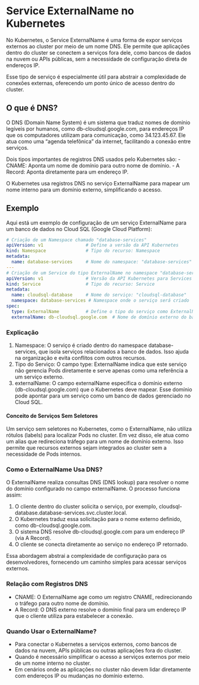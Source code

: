 # Service ExternalName no Kubernetes

No Kubernetes, o Service ExternalName é uma forma de expor serviços externos ao cluster por meio de um nome DNS. Ele permite que aplicações dentro do cluster se conectem a serviços fora dele, como bancos de dados na nuvem ou APIs públicas, sem a necessidade de configuração direta de endereços IP.

Esse tipo de serviço é especialmente útil para abstrair a complexidade de conexões externas, oferecendo um ponto único de acesso dentro do cluster.

## O que é DNS?

O DNS (Domain Name System) é um sistema que traduz nomes de domínio legíveis por humanos, como db-cloudsql.google.com, para endereços IP que os computadores utilizam para comunicação, como 34.123.45.67. Ele atua como uma “agenda telefônica” da internet, facilitando a conexão entre serviços.

Dois tipos importantes de registros DNS usados pelo Kubernetes são:
	-	CNAME: Aponta um nome de domínio para outro nome de domínio.
	-	A Record: Aponta diretamente para um endereço IP.

O Kubernetes usa registros DNS no serviço ExternalName para mapear um nome interno para um domínio externo, simplificando o acesso.

## Exemplo

Aqui está um exemplo de configuração de um serviço ExternalName para um banco de dados no Cloud SQL (Google Cloud Platform):
```yaml
# Criação de um Namespace chamado "database-services"
apiVersion: v1                # Define a versão da API Kubernetes
kind: Namespace               # Tipo do recurso: Namespace
metadata:
  name: database-services     # Nome do namespace: "database-services"
---
# Criação de um Service do tipo ExternalName no namespace "database-services"
apiVersion: v1                # Versão da API Kubernetes para Services
kind: Service                 # Tipo do recurso: Service
metadata:
  name: cloudsql-database     # Nome do serviço: "cloudsql-database"
  namespace: database-services # Namespace onde o serviço será criado
spec:
  type: ExternalName          # Define o tipo do serviço como ExternalName
  externalName: db-cloudsql.google.com  # Nome de domínio externo do banco de dados no Cloud SQL
```

### Explicação
1.	Namespace:
O serviço é criado dentro do namespace database-services, que isola serviços relacionados a banco de dados. Isso ajuda na organização e evita conflitos com outros recursos.
2.	Tipo do Serviço:
O campo type: ExternalName indica que este serviço não gerencia Pods diretamente e serve apenas como uma referência a um serviço externo.
3.	externalName:
O campo externalName especifica o domínio externo (db-cloudsql.google.com) que o Kubernetes deve mapear. Esse domínio pode apontar para um serviço como um banco de dados gerenciado no Cloud SQL.

#### Conceito de Serviços Sem Seletores

Um serviço sem seletores no Kubernetes, como o ExternalName, não utiliza rótulos (labels) para localizar Pods no cluster. Em vez disso, ele atua como um alias que redireciona tráfego para um nome de domínio externo. Isso permite que recursos externos sejam integrados ao cluster sem a necessidade de Pods internos.

### Como o ExternalName Usa DNS?

O ExternalName realiza consultas DNS (DNS lookup) para resolver o nome do domínio configurado no campo externalName. O processo funciona assim:
1.	O cliente dentro do cluster solicita o serviço, por exemplo, cloudsql-database.database-services.svc.cluster.local.
2.	O Kubernetes traduz essa solicitação para o nome externo definido, como db-cloudsql.google.com.
3.	O sistema DNS resolve db-cloudsql.google.com para um endereço IP (via A Record).
4.	O cliente se conecta diretamente ao serviço no endereço IP retornado.

Essa abordagem abstrai a complexidade de configuração para os desenvolvedores, fornecendo um caminho simples para acessar serviços externos.

### Relação com Registros DNS
-	CNAME: O ExternalName age como um registro CNAME, redirecionando o tráfego para outro nome de domínio.
-	A Record: O DNS externo resolve o domínio final para um endereço IP que o cliente utiliza para estabelecer a conexão.

### Quando Usar o ExternalName?
-	Para conectar o Kubernetes a serviços externos, como bancos de dados na nuvem, APIs públicas ou outras aplicações fora do cluster.
-	Quando é necessário simplificar o acesso a serviços externos por meio de um nome interno no cluster.
-	Em cenários onde as aplicações no cluster não devem lidar diretamente com endereços IP ou mudanças no domínio externo.

